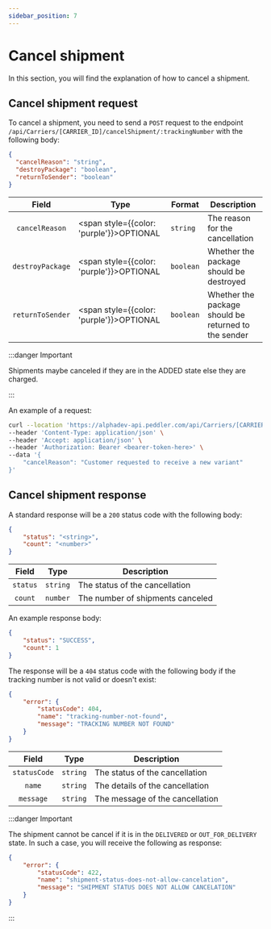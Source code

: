 ```yaml
---
sidebar_position: 7
---
```


# Cancel shipment

In this section, you will find the explanation of how to cancel a shipment.

## Cancel shipment request

To cancel a shipment, you need to send a `POST` request to the endpoint `/api/Carriers/[CARRIER_ID]/cancelShipment/:trackingNumber` with the following body:

```json title="Request body"
{
  "cancelReason": "string",
  "destroyPackage": "boolean",
  "returnToSender": "boolean"
}
```

| Field | Type | Format | Description |
|:---:|---|---|---|
| ``cancelReason`` | <span style={{color: 'purple'}}>OPTIONAL</span> | ``string`` | The reason for the cancellation |
| ``destroyPackage`` | <span style={{color: 'purple'}}>OPTIONAL</span> | ``boolean`` | Whether the package should be destroyed |
| ``returnToSender`` | <span style={{color: 'purple'}}>OPTIONAL</span> | ``boolean`` | Whether the package should be returned to the sender |

:::danger Important

Shipments maybe canceled if they are in the ADDED state else they are charged.

:::

An example of a request:

```bash title="cURL example"
curl --location 'https://alphadev-api.peddler.com/api/Carriers/[CARRIER_ID]/cancelShipment/P123456789012345678' \
--header 'Content-Type: application/json' \
--header 'Accept: application/json' \
--header 'Authorization: Bearer <bearer-token-here>' \
--data '{
    "cancelReason": "Customer requested to receive a new variant"
}'
```

## Cancel shipment response

A standard response will be a `200` status code with the following body:

```json title="Response body with 200 status"
{
    "status": "<string>",
    "count": "<number>"
}
```

| Field | Type | Description |
|:---:|---|---|
| ``status`` | ``string`` | The status of the cancellation |
| ``count`` | ``number`` | The number of shipments canceled |

An example response body:

```json title="Response body example"
{
    "status": "SUCCESS",
    "count": 1
}
```

The response will be a `404` status code with the following body if the tracking number is not valid or doesn't exist:

```json title="Response body with 404 status"
{
    "error": {
        "statusCode": 404,
        "name": "tracking-number-not-found",
        "message": "TRACKING NUMBER NOT FOUND"
    }
}
```

| Field | Type | Description |
|:---:|---|---|
| ``statusCode`` | ``string`` | The status of the cancellation |
| ``name`` | ``string`` | The details of the cancellation |
| ``message`` | ``string`` | The message of the cancellation |

:::danger Important

The shipment cannot be cancel if it is in the ``DELIVERED`` or ``OUT_FOR_DELIVERY`` state. In such a case, you will receive the following as response:

```json title="Response body with 422 status"
{
    "error": {
        "statusCode": 422,
        "name": "shipment-status-does-not-allow-cancelation",
        "message": "SHIPMENT STATUS DOES NOT ALLOW CANCELATION"
    }
}
```

:::
